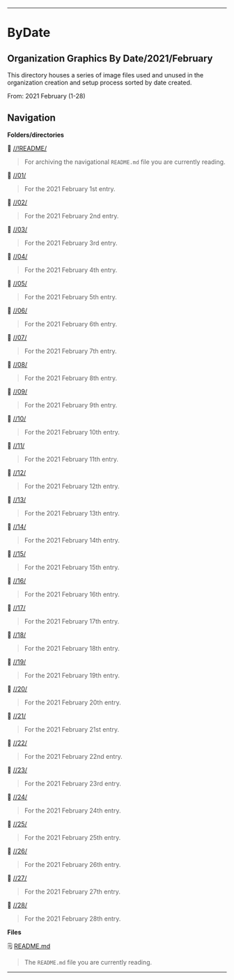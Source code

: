 
***

# ByDate

## Organization Graphics By Date/2021/February

This directory houses a series of image files used and unused in the organization creation and setup process sorted by date created.

From: 2021 February (1-28)

## Navigation

**Folders/directories**

📁 [//!README/](/OrganizationGraphics/!README/)

> For archiving the navigational `README.md` file you are currently reading.

📁 [//01/](/OrganizationGraphics/ByDate/2021/February/01/)

> For the 2021 February 1st entry.

📁 [//02/](/OrganizationGraphics/ByDate/2021/February/02/)

> For the 2021 February 2nd entry.

📁 [//03/](/OrganizationGraphics/ByDate/2021/February/03/)

> For the 2021 February 3rd entry.

📁 [//04/](/OrganizationGraphics/ByDate/2021/February/04/)

> For the 2021 February 4th entry.

📁 [//05/](/OrganizationGraphics/ByDate/2021/February/05/)

> For the 2021 February 5th entry.

📁 [//06/](/OrganizationGraphics/ByDate/2021/February/06/)

> For the 2021 February 6th entry.

📁 [//07/](/OrganizationGraphics/ByDate/2021/February/07/)

> For the 2021 February 7th entry.

📁 [//08/](/OrganizationGraphics/ByDate/2021/February/08/)

> For the 2021 February 8th entry.

📁 [//09/](/OrganizationGraphics/ByDate/2021/February/09/)

> For the 2021 February 9th entry.

📁 [//10/](/OrganizationGraphics/ByDate/2021/February/10/)

> For the 2021 February 10th entry.

📁 [//11/](/OrganizationGraphics/ByDate/2021/February/11/)

> For the 2021 February 11th entry.

📁 [//12/](/OrganizationGraphics/ByDate/2021/February/12/)

> For the 2021 February 12th entry.

📁 [//13/](/OrganizationGraphics/ByDate/2021/February/13/)

> For the 2021 February 13th entry.

📁 [//14/](/OrganizationGraphics/ByDate/2021/February/14/)

> For the 2021 February 14th entry.

📁 [//15/](/OrganizationGraphics/ByDate/2021/February/15/)

> For the 2021 February 15th entry.

📁 [//16/](/OrganizationGraphics/ByDate/2021/February/16/)

> For the 2021 February 16th entry.

📁 [//17/](/OrganizationGraphics/ByDate/2021/February/17/)

> For the 2021 February 17th entry.

📁 [//18/](/OrganizationGraphics/ByDate/2021/February/18/)

> For the 2021 February 18th entry.

📁 [//19/](/OrganizationGraphics/ByDate/2021/February/19/)

> For the 2021 February 19th entry.

📁 [//20/](/OrganizationGraphics/ByDate/2021/February/20/)

> For the 2021 February 20th entry.

📁 [//21/](/OrganizationGraphics/ByDate/2021/February/21/)

> For the 2021 February 21st entry.

📁 [//22/](/OrganizationGraphics/ByDate/2021/February/22/)

> For the 2021 February 22nd entry.

📁 [//23/](/OrganizationGraphics/ByDate/2021/February/23/)

> For the 2021 February 23rd entry.

📁 [//24/](/OrganizationGraphics/ByDate/2021/February/24/)

> For the 2021 February 24th entry.

📁 [//25/](/OrganizationGraphics/ByDate/2021/February/25/)

> For the 2021 February 25th entry.

📁 [//26/](/OrganizationGraphics/ByDate/2021/February/26/)

> For the 2021 February 26th entry.

📁 [//27/](/OrganizationGraphics/ByDate/2021/February/27/)

> For the 2021 February 27th entry.

📁 [//28/](/OrganizationGraphics/ByDate/2021/February/28/)

> For the 2021 February 28th entry.

**Files**

🗒️ [README.md](/OrganizationGraphics/ByDate/2021/February/README.md)

> The `README.md` file you are currently reading.

***

